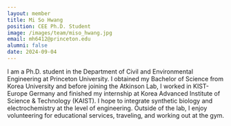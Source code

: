 ```yaml
---
layout: member
title: Mi So Hwang
position: CEE Ph.D. Student
image: /images/team/miso_hwang.jpg
email: mh6412@princeton.edu
alumni: false
date: 2024-09-04
---
```


I am a Ph.D. student in the Department of Civil and Environmental Engineering at Princeton University. I obtained my Bachelor of Science from Korea University and before joining the Atkinson Lab, I worked in KIST-Europe Germany and finished my internship at Korea Advanced Institute of Science & Technology (KAIST). I hope to integrate synthetic biology and electrochemistry at the level of engineering. Outside of the lab, I enjoy volunteering for educational services, traveling, and working out at the gym.
